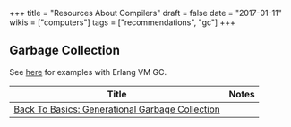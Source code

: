 +++
title = "Resources About Compilers"
draft = false
date = "2017-01-11"
wikis = ["computers"]
tags = ["recommendations", "gc"]
+++

## Garbage Collection

See [here](/wiki-main/computers/elixir\_resources) for examples with Erlang VM
GC.

| Title | Notes |
|-------|-------|
| [Back To Basics: Generational Garbage Collection](https://blogs.msdn.microsoft.com/abhinaba/2009/03/02/back-to-basics-generational-garbage-collection/) | |
